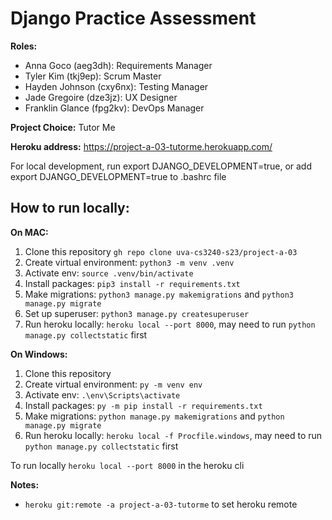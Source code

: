 # Django Practice Assessment


**Roles:**
- Anna Goco (aeg3dh): Requirements Manager
- Tyler Kim (tkj9ep): Scrum Master 
- Hayden Johnson (cxy6nx): Testing Manager
- Jade Gregoire (dze3jz): UX Designer
- Franklin Glance (fpg2kv): DevOps Manager


**Project Choice:** Tutor Me


**Heroku address:** https://project-a-03-tutorme.herokuapp.com/

For local development, run export DJANGO_DEVELOPMENT=true, or add export DJANGO_DEVELOPMENT=true to .bashrc file

## How to run locally:
**On MAC:**
1. Clone this repository `gh repo clone uva-cs3240-s23/project-a-03`
2. Create virtual environment: `python3 -m venv .venv`
3. Activate env: `source .venv/bin/activate`
4. Install packages: `pip3 install -r requirements.txt`
5. Make migrations: `python3 manage.py makemigrations` and `python3 manage.py migrate`
6. Set up superuser: `python3 manage.py createsuperuser` 
7. Run heroku locally: `heroku local --port 8000`, may need to run `python manage.py collectstatic` first 

**On Windows:**
1. Clone this repository
2. Create virtual environment: `py -m venv env`
3. Activate env: `.\env\Scripts\activate`
4. Install packages: `py -m pip install -r requirements.txt`
5. Make migrations: `python manage.py makemigrations` and `python manage.py migrate`
6. Run heroku locally: `heroku local -f Procfile.windows`, may need to run `python manage.py collectstatic` first  

To run locally `heroku local --port 8000` in the heroku cli


**Notes:**
- `heroku git:remote -a project-a-03-tutorme` to set heroku remote